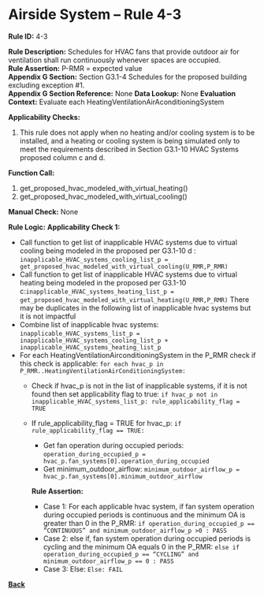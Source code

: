 # Airside System – Rule 4-3

**Rule ID:** 4-3
 
**Rule Description:** Schedules for HVAC fans that provide outdoor air for ventilation shall run continuously whenever spaces are occupied.  
**Rule Assertion:** P-RMR = expected value                                           
**Appendix G Section:**  Section G3.1-4 Schedules for the proposed building excluding exception #1.   
**Appendix G Section Reference:**  None
**Data Lookup:** None 
**Evaluation Context:** Evaluate each HeatingVentilationAirAconditioningSystem  

**Applicability Checks:** 

1. This rule does not apply when no heating and/or cooling system is to be installed, and a heating or cooling system is being simulated only to meet the requirements described in Section G3.1-10 HVAC Systems proposed column c and d.
 
**Function Call:** 

1. get_proposed_hvac_modeled_with_virtual_heating()
2. get_proposed_hvac_modeled_with_virtual_cooling()

**Manual Check:** None  

**Rule Logic:**
**Applicability Check 1:** 
- Call function to get list of inapplicable HVAC systems due to virtual cooling being modeled in the proposed per G3.1-10 d : `inapplicable_HVAC_systems_cooling_list_p = get_proposed_hvac_modeled_with_virtual_cooling(U_RMR,P_RMR)`
- Call function to get list of inapplicable HVAC systems due to virtual heating being modeled in the proposed per G3.1-10 c:`inapplicable_HVAC_systems_heating_list_p = get_proposed_hvac_modeled_with_virtual_heating(U_RMR,P_RMR)`
There may be duplicates in the following list of inapplicable hvac systems but it is not impactful
- Combine list of inapplicable hvac systems: `inapplicable_HVAC_systems_list_p = inapplicable_HVAC_systems_cooling_list_p + inapplicable_HVAC_systems_heating_list_p`
- For each HeatingVentilationAirconditioningSystem in the P_RMR check if this check is applicable: `for each hvac_p in P_RMR..HeatingVentilationAirConditioningSystem:`
    - Check if hvac_p is not in the list of inapplicable systems, if it is not found then set applicability flag to true: `if hvac_p not in inapplicable_HVAC_systems_list_p: rule_applicability_flag = TRUE`   
    - If rule_applicability_flag = TRUE for hvac_p: `if rule_applicability_flag == TRUE:`
        - Get fan operation during occupied periods: `operation_during_occupied_p = hvac_p.fan_systems[0].operation_during_occupied` 
        - Get minimum_outdoor_airflow: `minimum_outdoor_airflow_p = hvac_p.fan_systems[0].minimum_outdoor_airflow`

        **Rule Assertion:**
        - Case 1: For each applicable hvac system, if fan system operation during occupied periods is continuous and the minimum OA is greater than 0 in the P_RMR: `if operation_during_occupied_p == “CONTINUOUS” and minimum_outdoor_airflow_p >0 : PASS`
        - Case 2: else if, fan system operation during occupied periods is cycling and the minimum OA equals 0 in the P_RMR: `else if operation_during_occupied_p == “CYCLING” and minimum_outdoor_airflow_p == 0 : PASS`
        - Case 3: Else: `Else: FAIL`


**[Back](../_toc.md)**